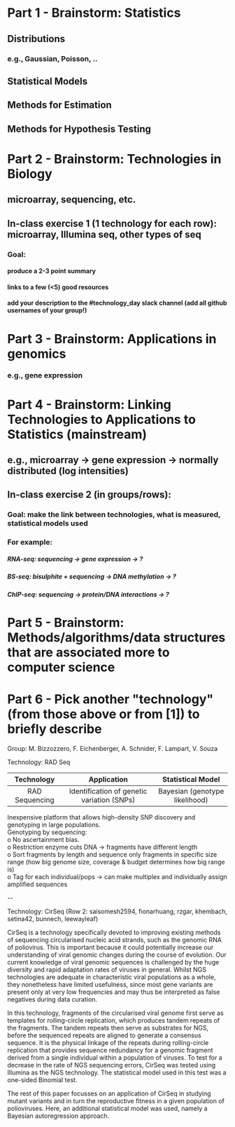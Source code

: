 
# Part 1 - Brainstorm: Statistics

## Distributions
### e.g., Gaussian, Poisson, ..

## Statistical Models
## Methods for Estimation
## Methods for Hypothesis Testing

# Part 2 - Brainstorm: Technologies in Biology

## microarray, sequencing, etc.

## In-class exercise 1 (1 technology for each row): microarray, Illumina seq, other types of seq

### Goal: 
#### produce a 2-3 point summary
#### links to a few (<5) good resources
#### add your description to the #technology_day slack channel (add all github usernames of your group!)

# Part 3 - Brainstorm: Applications in genomics 

### e.g., gene expression

# Part 4 - Brainstorm: Linking Technologies to Applications to Statistics (mainstream)

## e.g., microarray -> gene expression -> normally distributed (log intensities)

## In-class exercise 2 (in groups/rows): 
### Goal: make the link between technologies, what is measured, statistical models used
### For example:
##### RNA-seq: sequencing -> gene expression -> ?
##### BS-seq: bisulphite + sequencing -> DNA methylation -> ?
##### ChIP-seq: sequencing -> protein/DNA interactions -> ?


# Part 5 - Brainstorm: Methods/algorithms/data structures that are associated more to computer science

# Part 6 - Pick another "technology" (from those above or from [1]) to briefly describe

Group: M. Bizzozzero, F. Eichenberger, A. Schnider, F. Lampart, V. Souza

Technology: RAD Seq

|Technology     |  Application		                             | Statistical Model                |
|:-------------:|:--------------------------------------------:|:--------------------------------:|
|RAD Sequencing	|  Identification of genetic variation (SNPs)	 | Bayesian (genotype likelihood)   |

Inexpensive platform that allows high-density SNP discovery and genotyping in large populations.   
Genotyping by sequencing:  
o	No ascertainment bias.   
o	Restriction enzyme cuts DNA -> fragments have different length  
o	Sort fragments by length and sequence only fragments in specific size range (how big genome size, coverage & budget determines how big range is)   
o Tag for each individual/pops -> can make multiplex and individually assign amplified sequences   

--

Technology: CirSeq (Row 2: saisomesh2594, fionarhuang, rzgar, khembach, setina42, bunnech, leewayleaf)

CirSeq is a technology specifically devoted to improving existing methods of sequencing circularised nucleic acid strands, such as the genomic RNA of poliovirus. This is important because it could potentially increase our understanding of viral genomic changes during the course of evolution. Our current knowledge of viral genomic sequences is challenged by the huge diversity and rapid adaptation rates of viruses in general. Whilst NGS technologies are adequate in characteristic viral populations as a whole, they nonetheless have limited usefulness, since most gene variants are present only at very low frequencies and may thus be interpreted as false negatives during data curation.

In this technology, fragments of the circularised viral genome first serve as templates for rolling-circle replication, which produces tandem repeats of the fragments. The tandem repeats then serve as substrates for NGS, before the sequenced repeats are aligned to generate a consensus sequence. It is the physical linkage of the repeats during rolling-circle replication that provides sequence redundancy for a genomic fragment derived from a single individual within a population of viruses. To test for a decrease in the rate of NGS sequencing errors, CirSeq was tested using Illumina as the NGS technology. The statistical model used in this test was a one-sided Binomial test.

The rest of this paper focusses on an application of CirSeq in studying mutant variants and in turn the reproductive fitness in a given population of polioviruses. Here, an additional statistical model was used, namely a Bayesian autoregression approach.
